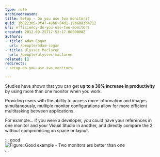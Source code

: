 ```yaml
---
type: rule
archivedreason: 
title: Setup - Do you use two monitors?
guid: 3b822305-9f47-49b8-84d1-19a6883ba712
uri: efficiency-do-you-use-two-monitors
created: 2012-09-25T17:53:17.0000000Z
authors:
- title: Adam Cogan
  url: /people/adam-cogan
- title: Ulysses Maclaren
  url: /people/ulysses-maclaren
related: []
redirects:
- setup-do-you-use-two-monitors

---
```


Studies have shown that you can get **up to a 30% increase in productivity** by using more than one monitor when you work.

<!--endintro-->

Providing users with the ability to access more information and images simultaneously, multiple monitor configurations allow for more efficient multitasking between applications.

For example... if you were a developer, you could have your references in one monitor and your Visual Studio in another, and directly compare the 2 without compromising on space or layout.

::: good  
![Figure: Good example - Two monitors are better than one](TwoMonitorsBetterThanOne.JPG)  
:::
